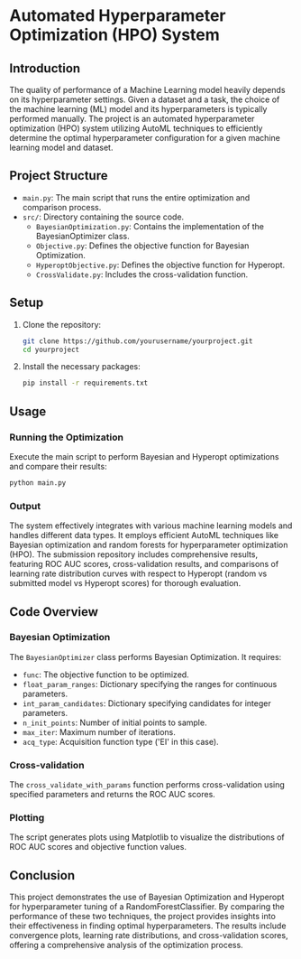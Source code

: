 # Automated Hyperparameter Optimization (HPO) System

## Introduction
The quality of performance of a Machine Learning model heavily depends on its hyperparameter settings. Given a dataset and a task, the choice of the machine learning (ML) model and its hyperparameters is typically performed manually.
The project is an automated hyperparameter optimization (HPO) system utilizing AutoML techniques to efficiently determine the optimal hyperparameter configuration for a given machine learning model and dataset.


## Project Structure

- `main.py`: The main script that runs the entire optimization and comparison process.
- `src/`: Directory containing the source code.
  - `BayesianOptimization.py`: Contains the implementation of the BayesianOptimizer class.
  - `Objective.py`: Defines the objective function for Bayesian Optimization.
  - `HyperoptObjective.py`: Defines the objective function for Hyperopt.
  - `CrossValidate.py`: Includes the cross-validation function.
  
## Setup
1. Clone the repository:
   ```bash
   git clone https://github.com/yourusername/yourproject.git
   cd yourproject
   ```

2. Install the necessary packages:
   ```bash
   pip install -r requirements.txt
   ```

## Usage

### Running the Optimization
Execute the main script to perform Bayesian and Hyperopt optimizations and compare their results:
```bash
python main.py
```

### Output
The system effectively integrates with various machine learning models and handles different data types. It employs efficient AutoML techniques like Bayesian optimization and random forests for hyperparameter optimization (HPO). The submission repository includes comprehensive results, featuring ROC AUC scores, cross-validation results, and comparisons of learning rate distribution curves with respect to Hyperopt (random vs submitted model vs Hyperopt scores) for thorough evaluation. 

## Code Overview

### Bayesian Optimization
The `BayesianOptimizer` class performs Bayesian Optimization. It requires:
- `func`: The objective function to be optimized.
- `float_param_ranges`: Dictionary specifying the ranges for continuous parameters.
- `int_param_candidates`: Dictionary specifying candidates for integer parameters.
- `n_init_points`: Number of initial points to sample.
- `max_iter`: Maximum number of iterations.
- `acq_type`: Acquisition function type ('EI' in this case).

### Cross-validation
The `cross_validate_with_params` function performs cross-validation using specified parameters and returns the ROC AUC scores.

### Plotting
The script generates plots using Matplotlib to visualize the distributions of ROC AUC scores and objective function values.

## Conclusion
This project demonstrates the use of Bayesian Optimization and Hyperopt for hyperparameter tuning of a RandomForestClassifier. By comparing the performance of these two techniques, the project provides insights into their effectiveness in finding optimal hyperparameters. The results include convergence plots, learning rate distributions, and cross-validation scores, offering a comprehensive analysis of the optimization process.
